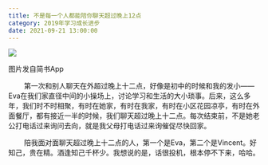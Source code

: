 ```yaml
---
title: 不是每一个人都能陪你聊天超过晚上12点
category: 2019年学习成长进步
date: 2021-09-21 13:00:00
---
```


![](https://markdown-1301532546.cos.ap-guangzhou.myqcloud.com/peipei_blog/20210921145558.jpeg)  

图片发自简书App

        第一次和别人聊天在外超过晚上十二点，好像是初中的时候和我的发小——Eva在我们家直径中间的小操场上，讨论学习和生活的大小琐事。后来，这么多年，我们时不时相聚，有时在她家，有时在我家，有时在小区花园凉亭，有时在外面餐厅，都有接近一半的时候，我们聊天超过晚上十二点。每次结束前，不是她老公打电话过来询问去向，就是我父母打电话过来询催促尽快回家。  

        陪我面对面聊天超过晚上十二点的人，第一个是Eva，第二个是Vincent。好知己，贵在精。酒逢知己千杯少。我想说的是，话很投机，根本停不下来，哈哈。